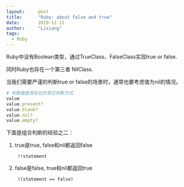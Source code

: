 ```yaml
---
layout:     post
title:      "Ruby: about false and true"
date:       2019-11-11
author:     "Lixiang"
tags:
  - Ruby
---
```


Ruby中没有Boolean类型，通过TrueClass、FalseClass实现true or false.

同时Ruby也存在一个第三者 NilClass.

当我们需要严谨的判断true or false的场景时，通常也要考虑值为nil的情况。


```ruby
# 判断值是否存在的常见判断方式
value
value.present?
value.blank?
value.nil?
value.empty?
```

下面是组合判断的经验之二：

1) true是true, false和nil都返回false

        !!statement

2) false是false, true和nil都返回true

        !(statement == false)
